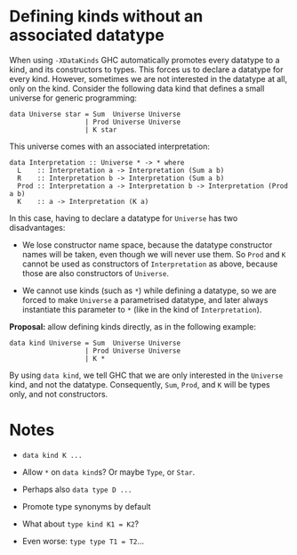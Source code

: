 # Defining kinds without an associated datatype


When using `-XDataKinds` GHC automatically promotes every datatype to a kind, and its constructors to
types. This forces us to declare a datatype for every kind. However, sometimes we are not interested
in the datatype at all, only on the kind. Consider the following data kind that defines a small
universe for generic programming:

```wiki
data Universe star = Sum  Universe Universe
                   | Prod Universe Universe
                   | K star
```


This universe comes with an associated interpretation:

```wiki
data Interpretation :: Universe * -> * where
  L    :: Interpretation a -> Interpretation (Sum a b)
  R    :: Interpretation b -> Interpretation (Sum a b)
  Prod :: Interpretation a -> Interpretation b -> Interpretation (Prod a b)
  K    :: a -> Interpretation (K a)
```


In this case, having to declare a datatype for `Universe` has two disadvantages:

- We lose constructor name space, because the datatype constructor names will be taken, even though
  we will never use them. So `Prod` and `K` cannot be used as constructors of `Interpretation` as above,
  because those are also constructors of `Universe`.

- We cannot use kinds (such as `*`) while defining a datatype, so we are forced to make `Universe` a
  parametrised datatype, and later always instantiate this parameter to `*` (like in the kind of
  `Interpretation`).

**Proposal:** allow defining kinds directly, as in the following example:

```wiki
data kind Universe = Sum  Universe Universe
                   | Prod Universe Universe
                   | K *
```


By using `data kind`, we tell GHC that we are only interested in the `Universe` kind, and not the datatype.
Consequently, `Sum`, `Prod`, and `K` will be types only, and not constructors.

# Notes

- `data kind K ...`

- Allow `*` on `data kind`s? Or maybe `Type`, or `Star`.

- Perhaps also `data type D ...`

- Promote type synonyms by default

- What about `type kind K1 = K2`?

- Even worse: `type type T1 = T2`...
